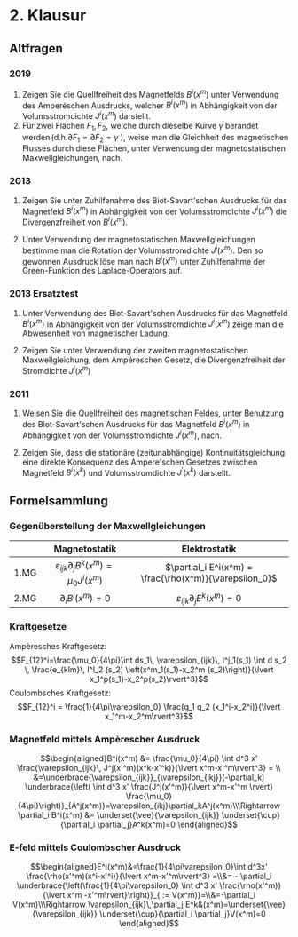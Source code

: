 # 2. Klausur 
## Altfragen
### 2019
1. Zeigen Sie die Quellfreiheit des Magnetfelds $B^{i}\left(x^{m}\right)$ unter Verwendung des Amperéschen Ausdrucks, welcher $B^{i}\left(x^{m}\right)$ in Abhängigkeit von der Volumsstromdichte $J^{i}\left(x^{m}\right)$ darstellt.
2. Für zwei Flächen $F_{1}, F_{2}$, welche durch dieselbe Kurve $\gamma$ berandet wer$\operatorname{den}\left({\mathrm{d} . \mathrm{h} . \partial F_{1}=\partial F_{2}=\gamma}\right.$ ), weise man die Gleichheit des magnetischen Flusses durch diese Flächen, unter Verwendung der magnetostatischen Maxwellgleichungen, nach.

###  2013
1. Zeigen Sie unter Zuhilfenahme des Biot-Savart'schen Ausdrucks für das Magnetfeld $B^{i}\left(x^{m}\right)$ in Abhängigkeit von der Volumsstromdichte $J^{i}\left(x^{m}\right)$ die Divergenzfreiheit von $B^{i}\left(x^{m}\right)$.

2. Unter Verwendung der magnetostatischen Maxwellgleichungen bestimme man die Rotation der Volumsstromdichte $J^{i}\left(x^{m}\right)$. Den so gewonnen Ausdruck löse man nach $B^{i}\left(x^{m}\right)$ unter Zuhilfenahme der Green-Funktion des Laplace-Operators auf.

###  2013 Ersatztest
1. Unter Verwendung des Biot-Savart'schen Ausdrucks für das Magnetfeld $B^{i}\left(x^{m}\right)$ in Abhängigkeit von der Volumsstromdichte $J^{i}\left(x^{m}\right)$ zeige man die Abwesenheit von magnetischer Ladung.

2. Zeigen Sie unter Verwendung der zweiten magnetostatischen Maxwellgleichung, dem Ampéreschen Gesetz, die Divergenzfreiheit der Stromdichte $J^{i}\left(x^{m}\right)$

###  2011 
 1. Weisen Sie die Quellfreiheit des magnetischen Feldes, unter Benutzung des Biot-Savart'schen Ausdrucks für das Magnetfeld $B^{i}\left(x^{m}\right)$ in Abhängigkeit von der Volumsstromdichte $J^{{i}}\left(x^{m}\right)$, nach.

2. Zeigen Sie, dass die stationäre (zeitunabhängige) Kontinuitätsgleichung eine direkte Konsequenz des Ampere'schen Gesetzes zwischen Magnetfeld $B^{i}\left(x^{k}\right)$ und Volumsstromdichte $J^{\prime}\left(x^{k}\right)$ darstellt.


## Formelsammlung 

### Gegenüberstellung der Maxwellgleichungen
| |Magnetostatik|Elektrostatik|
|---|:---:|:---:|
|1.MG|$\varepsilon_{ijk}\partial_j B^k(x^m)=\mu_0 J^i(x^m)$|$\partial_i E^i(x^m) = \frac{\rho(x^m)}{\varepsilon_0}$|
|2.MG|$\partial_i B^i(x^m) =0$|$\varepsilon_{ijk} \partial_j E^k (x^m)=0$|

### Kraftgesetze 

Ampèresches Kraftgesetz:
$$F_{12}^i=\frac{\mu_0}{4\pi}\int ds_1\,  \varepsilon_{ijk}\, I^j_1(s_1) \int d s_2 \, \frac{e_{klm}\, I^l_2 (s_2) \left(x^m_1(s_1)-x_2^m (s_2)\right)}{\lvert x_1^p(s_1)-x_2^p(s_2)\rvert^3}$$
Coulombsches Kraftgesetz:
$$F_{12}^i = \frac{1}{4\pi\varepsilon_0} \frac{q_1 q_2 (x_1^i-x_2^i)}{\lvert x_1^m-x_2^m\rvert^3}$$

### Magnetfeld mittels  Ampèrescher Ausdruck 

$$\begin{aligned}B^i(x^m) &= \frac{\mu_0}{4\pi} \int d^3 x' \frac{\varepsilon_{ijk}\, J^j(x'^m)(x^k-x'^k)}{\lvert x^m-x'^m\rvert^3} = \\
&=\underbrace{\varepsilon_{ijk}}_{\varepsilon_{ikj}}(-\partial_k) \underbrace{\left( \int d^3 x' \frac{J^j(x'^m)}{\lvert x^m-x'^m \rvert} \frac{\mu_0}{4\pi}\right)}_{A^j(x^m)}=\varepsilon_{ikj}\partial_kA^j(x^m)\\\Rightarrow \partial_i B^i(x^m) &= \underset{\vee}{\varepsilon_{ijk}} \underset{\cup}{\partial_i \partial_j}A^k(x^m)=0
\end{aligned}$$

### E-feld mittels  Coulombscher Ausdruck 

$$\begin{aligned}E^i(x^m)&=\frac{1}{4\pi\varepsilon_0}\int d^3x' \frac{\rho(x'^m)(x^i-x'^i)}{\lvert x^m-x'^m\rvert^3} =\\&= - \partial_i \underbrace{\left(\frac{1}{4\pi\varepsilon_0} \int d^3 x' \frac{\rho(x'^m)}{\lvert x^m -x'^m\rvert}\right)}_{ := V(x^m)}=\\&=-\partial_i V(x^m)\\\Rightarrow \varepsilon_{ijk}\,\partial_j E^k&(x^m)=\underset{\vee}{\varepsilon_{ijk}} \underset{\cup}{\partial_i \partial_j}V(x^m)=0
\end{aligned}$$
